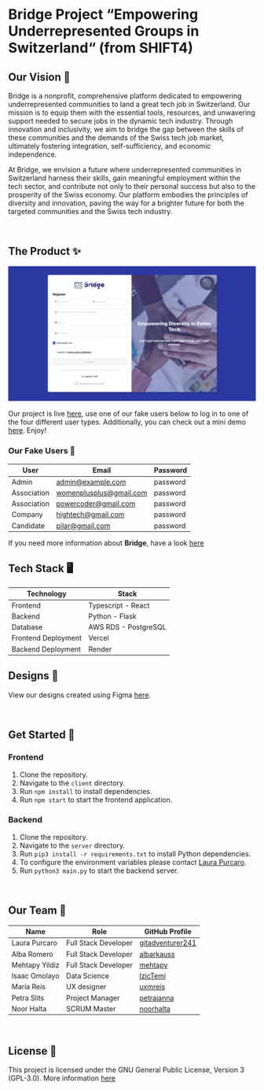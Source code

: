 # Bridge Project “Empowering Underrepresented Groups in Switzerland“ (from SHIFT4)


## Our Vision 🔭
Bridge is a nonprofit, comprehensive platform dedicated to empowering underrepresented communities to land a great tech job in Switzerland. Our mission is to equip them with the essential tools, resources, and unwavering support needed to secure jobs in the dynamic tech industry. Through innovation and inclusivity, we aim to bridge the gap between the skills of these communities and the demands of the Swiss tech job market, ultimately fostering integration, self-sufficiency, and economic independence. 

At Bridge, we envision a future where underrepresented communities in Switzerland harness their skills, gain meaningful employment within the tech sector, and contribute not only to their personal success but also to the prosperity of the Swiss economy. Our platform embodies the principles of diversity and innovation, paving the way for a brighter future for both the targeted communities and the Swiss tech industry.

<br/>

## The Product ✨


<img src="https://github.com/WomenPlusPlus/deploy-impact-23-shift-4/blob/40e54d165419c74591766a5524895a0e84251b70/docs/registration.png" alt="Registration Page" title="Registration Page">

Our project is live [here](https://banana-builders-client.vercel.app/login), use one of our fake users below to log in to one of the four different user types. Additionally, you can check out a mini demo [here](https://github.com/WomenPlusPlus/deploy-impact-23-shift-4/blob/b2e869c950d9a41852ea18d415f8bda5944f78fd/docs/bridge_demo.mov). Enjoy! 

### Our Fake Users 👋

| User            | Email                |Password                              |
|-----------------|----------------------|-----------------------------------------------|
| Admin           | admin@example.com    | password                                      |
| Association     | womenplusplus@gmail.com  | password                                 |
| Association     | powercoder@gmail.com   | password                                  |
| Company         | hightech@gmail.com   | password                                      |
| Candidate       | pilar@gmail.com   | password                                      |

If you need more information about <strong>Bridge</strong>, have a look [here](https://docs.google.com/document/d/1SgxhBTtP8NLEbjmiU8yIhVjThqP6COvYSvfA30Ya708/edit#heading=h.fyr85lvvkk74)
<br/>

## Tech Stack 🖥️

| Technology        | Stack                                             |
|-------------------|---------------------------------------------------|
| Frontend          | Typescript - React                                |
| Backend           | Python - Flask                                    |
| Database          | AWS RDS - PostgreSQL                              |
| Frontend Deployment | Vercel                                          |
| Backend Deployment | Render                                           |

## Designs 🎨

View our designs created using Figma [here](https://www.figma.com/file/GabIGkFDgeU7GrXLqDsT9T/Shift?type=design&mode=design&t=HVz8AfCQZmmdwH4S-0).

<br/>

## Get Started 🚀

### Frontend

1. Clone the repository.
2. Navigate to the `client` directory.
3. Run `npm install` to install dependencies.
4. Run `npm start` to start the frontend application.

### Backend

1. Clone the repository.
2. Navigate to the `server` directory.
3. Run `pip3 install -r requirements.txt` to install Python dependencies.
4. To configure the environment variables please contact [Laura Purcaro](https://github.com/gitadventurer241).
5. Run `python3 main.py` to start the backend server.

<br/>

## Our Team 👥

| Name            | Role                | GitHub Profile                                |
|-----------------|---------------------|-----------------------------------------------|
| Laura Purcaro   | Full Stack Developer| [gitadventurer241](https://github.com/gitadventurer241)|
| Alba Romero     | Full Stack Developer| [albarkauss](https://github.com/albarkauss)   |
| Mehtapy Yildiz  | Full Stack Developer| [mehtapy](https://github.com/mehtapy)         |
| Isaac Omolayo   | Data Science        | [IzicTemi](https://github.com/IzicTemi)       |
| Maria Reis      | UX designer         | [uxmreis](https://github.com/uxmreis)         |
| Petra Slits     | Project Manager     | [petrajanna](https://github.com/petrajanna)   |
| Noor Halta      | SCRUM Master        | [noorhalta](https://github.com/noorhalta)     |

<br/>

## License 📃

This project is licensed under the GNU General Public License, Version 3 (GPL-3.0).
More information [here](https://github.com/WomenPlusPlus/deploy-impact-23-shift-4/blob/eef22d8316a0517168e19bb20c0f7c7a3874436a/LICENSE)
